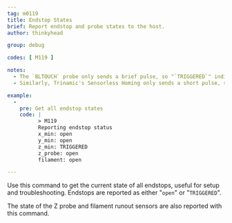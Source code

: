 ```yaml
---
tag: m0119
title: Endstop States
brief: Report endstop and probe states to the host.
author: thinkyhead

group: debug

codes: [ M119 ]

notes:
  - The `BLTOUCH` probe only sends a brief pulse, so "`TRIGGERED`" indicates the probe is in error state.
  - Similarly, Trinamic's Sensorless Homing only sends a short pulse, so for these "`TRIGGERED`" is unusual.

example:
  -
    pre: Get all endstop states
    code: |
          > M119
          Reporting endstop status
          x_min: open
          y_min: open
          z_min: TRIGGERED
          z_probe: open
          filament: open

---
```


Use this command to get the current state of all endstops, useful for setup and troubleshooting. Endstops are reported as either "`open`" or "`TRIGGERED`".

The state of the Z probe and filament runout sensors are also reported with this command.
